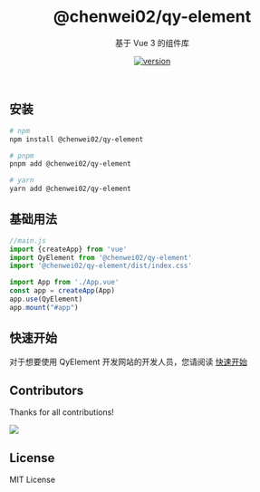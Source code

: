 <h1 align="center">@chenwei02/qy-element</h1>

<p align="center">
  基于 Vue 3 的组件库
</p>

<p align="center">
  <a href="https://www.npmjs.com/package/@chenwei02/qy-element">
    <img src="https://img.shields.io/npm/v/@chenwei02/qy-element?color=orange&label=" alt="version" />
  </a>
</p>
<br />


## 安装

```bash
# npm
npm install @chenwei02/qy-element

# pnpm
pnpm add @chenwei02/qy-element

# yarn
yarn add @chenwei02/qy-element
```

## 基础用法

```js
//main.js
import {createApp} from 'vue'
import QyElement from '@chenwei02/qy-element'
import '@chenwei02/qy-element/dist/index.css'

import App from './App.vue'
const app = createApp(App)
app.use(QyElement)
app.mount("#app")
```

## 快速开始

对于想要使用 QyElement 开发网站的开发人员，您请阅读 [快速开始](https://chenwei0922.github.io/qy-element/guide/quickstart.html)


## Contributors

Thanks for all contributions!

<a href="https://github.com/chenwei0922/qy-element/graphs/contributors">
  <img src="https://contrib.rocks/image?repo=qmhc/chenwei0922/qy-element" />
</a>

## License

MIT License
